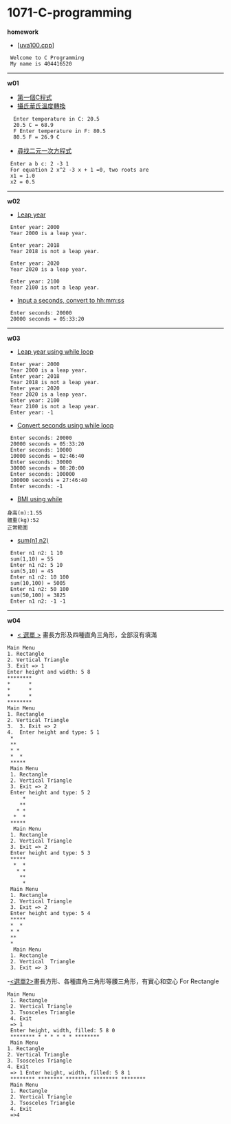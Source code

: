 # 1071-C-programming
**homework**

 -  [[uva100.cpp](https://github.com/mirrortku/1071-C-programming/blob/master/homework/uva100.cpp "uva100.cpp")]
```
 Welcome to C Programming
 My name is 404416520
```
****

**w01**

 

 - [ 第一個C程式](https://github.com/mirrortku/1071-C-programming/blob/master/w01/2018.9.11-1.cpp "2018.9.11-1.cpp")
 - [攝氏華氏溫度轉換](https://github.com/mirrortku/1071-C-programming/blob/master/w01/2018.9.12-2.cpp "2018.9.12-2.cpp")
```
  Enter temperature in C: 20.5
  20.5 C = 68.9
  F Enter temperature in F: 80.5
  80.5 F = 26.9 C
```
 - [尋找二元一次方程式](https://github.com/mirrortku/1071-C-programming/blob/master/w01/2018.9.12.cpp "2018.9.12.cpp")
```
 Enter a b c: 2 -3 1
 For equation 2 x^2 -3 x + 1 =0, two roots are 
 x1 = 1.0 
 x2 = 0.5
  ```
****
**w02**

 - [Leap year](https://github.com/mirrortku/1071-C-programming/blob/master/w02/2018-09-18-2.cpp "2018-09-18-2.cpp")

```
 Enter year: 2000
 Year 2000 is a leap year.
 
 Enter year: 2018
 Year 2018 is not a leap year.

 Enter year: 2020
 Year 2020 is a leap year.

 Enter year: 2100
 Year 2100 is not a leap year.
```

 - [Input a seconds, convert to hh:mm:ss](https://github.com/mirrortku/1071-C-programming/blob/master/w02/2018-09-18-3.cpp "2018-09-18-3.cpp")
```
 Enter seconds: 20000 
 20000 seconds = 05:33:20
```
****
**w03**
 - [Leap year using while loop](https://github.com/mirrortku/1071-C-programming/blob/master/w03/leap%20year(while).cpp "leap year(while).cpp")
```
 Enter year: 2000
 Year 2000 is a leap year.
 Enter year: 2018 
 Year 2018 is not a leap year.
 Enter year: 2020
 Year 2020 is a leap year. 
 Enter year: 2100 
 Year 2100 is not a leap year.
 Enter year: -1
```
 - [Convert seconds using while loop](https://github.com/mirrortku/1071-C-programming/blob/master/w03/sec%E6%8F%9B%E7%AE%97(while).cpp "sec換算(while).cpp")
```
 Enter seconds: 20000
 20000 seconds = 05:33:20
 Enter seconds: 10000
 10000 seconds = 02:46:40
 Enter seconds: 30000
 30000 seconds = 08:20:00 
 Enter seconds: 100000 
 100000 seconds = 27:46:40 
 Enter seconds: -1
```
 - [BMI using while](https://github.com/mirrortku/1071-C-programming/blob/master/w03/BMI%E8%A8%88%E7%AE%97.cpp "BMI計算.cpp")
```
身高(m):1.55
體重(kg):52
正常範圍
```
 - [sum(n1,n2)](https://github.com/mirrortku/1071-C-programming/blob/master/w03/sum(n1%2Cn2).cpp "sum(n1,n2).cpp")
```
 Enter n1 n2: 1 10
 sum(1,10) = 55
 Enter n1 n2: 5 10
 sum(5,10) = 45
 Enter n1 n2: 10 100
 sum(10,100) = 5005
 Enter n1 n2: 50 100
 sum(50,100) = 3825
 Enter n1 n2: -1 -1
```
****
**w04**
 - [< 選單 >](https://github.com/mirrortku/1071-C-programming/blob/master/w04/.cpp ".cpp") 畫長方形及四種直角三角形，全部沒有填滿
 

 ```
 Main Menu 
 1. Rectangle 
 2. Vertical Triangle 
 3. Exit => 1 
 Enter height and width: 5 8 
 ******** 
 *      *
 *      * 
 *      * 
 ******** 
 Main Menu 
 1. Rectangle 
 2. Vertical Triangle
 3.  3. Exit => 2
 4.  Enter height and type: 5 1
  * 
  ** 
  * * 
  *  *
  *****
  Main Menu 
  1. Rectangle
  2. Vertical Triangle
  3. Exit => 2 
  Enter height and type: 5 2
      *  
     **
    * *
   *  * 
  *****
   Main Menu 
  1. Rectangle 
  2. Vertical Triangle
  3. Exit => 2 
  Enter height and type: 5 3
  *****
   *  * 
    * *
     ** 
      * 
  Main Menu 
  1. Rectangle 
  2. Vertical Triangle
  3. Exit => 2 
  Enter height and type: 5 4 
  ***** 
  *  * 
  * * 
  ** 
  *  
   Main Menu 
  1. Rectangle 
  2. Vertical  Triangle 
  3. Exit => 3
 ```
  -[<選單2>](https://github.com/mirrortku/1071-C-programming/blob/master/w04/menu2.cpp "menu2.cpp")畫長方形、各種直角三角形等腰三角形，有實心和空心
 For Rectangle
  ```
  Main Menu
   1. Rectangle
   2. Vertical Triangle
   3. Tsosceles Triangle
   4. Exit 
   => 1 
   Enter height, width, filled: 5 8 0 
   ******** * * * * * * ******** 
   Main Menu 
  1. Rectangle 
  2. Vertical Triangle 
  3. Tsosceles Triangle 
  4. Exit
   => 1 Enter height, width, filled: 5 8 1 
   ******** ******** ******** ******** ******** 
   Main Menu
   1. Rectangle
   2. Vertical Triangle
   3. Tsosceles Triangle
   4. Exit
   =>4
  ```
<!--stackedit_data:
eyJoaXN0b3J5IjpbMTg2NjU0NjYsOTk2OTA1Njc3XX0=
-->